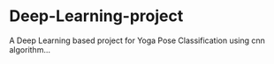 # Deep-Learning-project

A Deep Learning based project for Yoga Pose Classification
using cnn algorithm...
